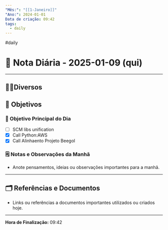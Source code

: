 ```yaml
---
"Mês:": "[[1-Janeiro]]"
"Ano:": 2024-01-01
Data de criação: 09:42
tags:
  - daily
---
```

#daily
# 📅 Nota Diária - 2025-01-09 (qui)
---
## 🤝🏻Diversos

## 🌄 Objetivos
### 🎯 Objetivo Principal do Dia
- [ ] SCM libs unification
- [x] Call Python:AWS
- [x] Call Alinhaento Projeto Beegol

### 🗒️ Notas e Observações da Manhã
- Anote pensamentos, ideias ou observações importantes para a manhã.
---
## 🗂️ Referências e Documentos
- Links ou referências a documentos importantes utilizados ou criados hoje.

---

**Hora de Finalização:** 09:42
